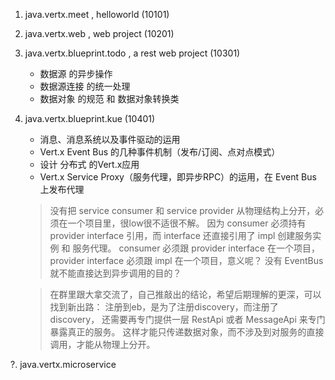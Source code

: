 1. java.vertx.meet , helloworld (10101)
2. java.vertx.web ,  web project (10201)
3. java.vertx.blueprint.todo , a rest web project (10301)
    - 数据源 的异步操作
    - 数据源连接 的统一处理
    - 数据对象 的规范 和 数据对象转换类
4. java.vertx.blueprint.kue (10401)
    - 消息、消息系统以及事件驱动的运用
    - Vert.x Event Bus 的几种事件机制（发布/订阅、点对点模式）
    - 设计 分布式 的Vert.x应用
    - Vert.x Service Proxy（服务代理，即异步RPC）的运用，在 Event Bus 上发布代理
    
    > 没有把 service consumer 和 service provider 从物理结构上分开，必须在一个项目里，很low很不适很不解。
    因为 consumer 必须持有 provider interface 引用，而 interface 还直接引用了 impl 创建服务实例 和 服务代理。
    consumer 必须跟 provider interface 在一个项目， provider interface 必须跟 impl 在一个项目，意义呢？
    没有 EventBus 就不能直接达到异步调用的目的？
    
    > 在群里跟大拿交流了，自己推敲出的结论，希望后期理解的更深，可以找到新出路：
    注册到eb，是为了注册discovery，而注册了discovery，
    还需要再专门提供一层 RestApi 或者 MessageApi 来专门暴露真正的服务。 
    这样才能只传递数据对象，而不涉及到对服务的直接调用，才能从物理上分开。
    


?. java.vertx.microservice